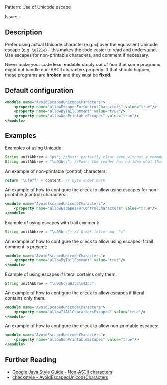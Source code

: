 Pattern: Use of Unicode escape

Issue: -

## Description

Prefer using actual Unicode character (e.g. `∞`) over the equivalent Unicode escape (e.g. `\u221e`) - this makes the code easier to read and understand. Use escapes for non-printable characters, and comment if necessary.

Never make your code less readable simply out of fear that some programs might not handle non-ASCII characters properly. If that should happen, those programs are **broken** and they must be **fixed**.

## Default configuration

```xml
<module name="AvoidEscapedUnicodeCharacters">
    <property name="allowEscapesForControlCharacters" value="true"/>
    <property name="allowByTailComment" value="true"/>
    <property name="allowNonPrintableEscapes" value="true"/>
</module>
```

## Examples

Examples of using Unicode:


```java
String unitAbbrev = "μs"; //Best: perfectly clear even without a comment.
String unitAbbrev = "\u03bcs"; //Poor: the reader has no idea what this is.
```

An example of non-printable (control) characters:

```java
return '\ufeff' + content; // byte order mark
```

An example of how to configure the check to allow using escapes for non-printable (control) characters:


```xml
<module name="AvoidEscapedUnicodeCharacters">
    <property name="allowEscapesForControlCharacters" value="true"/>
</module>
```

Example of using escapes with trail comment:


```java
String unitAbbrev = "\u03bcs"; // Greek letter mu, "s"
```

An example of how to configure the check to allow using escapes if trail comment is present: 


```xml
<module name="AvoidEscapedUnicodeCharacters">
    <property name="allowByTailComment" value="true"/>
</module>
```

Example of using escapes if literal contains only them: 


```java
String unitAbbrev = "\u03bc\u03bc\u03bc";
```

An example of how to configure the check to allow escapes if literal contains only them: 


```xml
<module name="AvoidEscapedUnicodeCharacters">
    <property name="allowIfAllCharactersEscaped" value="true"/>
</module>
```

An example of how to configure the check to allow non-printable escapes: 


```xml
<module name="AvoidEscapedUnicodeCharacters">
    <property name="allowNonPrintableEscapes" value="true"/>
</module>
```

## Further Reading

* [Google Java Style Guide - Non-ASCII characters](https://google.github.io/styleguide/javaguide.html#s2.3.3-non-ascii-characters)
* [checkstyle - AvoidEscapedUnicodeCharacters](http://checkstyle.sourceforge.net/config_misc.html#AvoidEscapedUnicodeCharacters)
